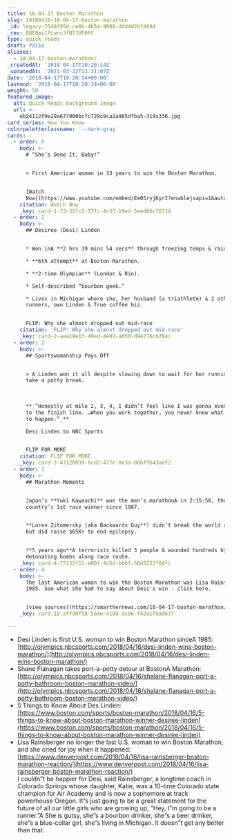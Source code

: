 ```yaml
---
title: 18.04.17 Boston Marathon
slug: 20180416-18-04-17-boston-marathon
_id: legacy-2548f95d-ce8b-4b54-9088-ddd4d2bf4694
_rev: O8E8pz1fLwnc3fN7JVF0FC
type: quick_reads
draft: false
aliases:
  - 18-04-17-boston-marathon/
_createdAt: '2018-04-17T10:20:14Z'
_updatedAt: '2021-03-22T13:11:07Z'
date: '2018-04-17T10:20:14+00:00'
lastmod: '2018-04-17T10:20:14+00:00'
weight: 50
featured_image:
  alt: Quick Reads background image
  url: >-
    eb24112f9e29a677900bcfc729c9ca2a985dfba5-319x336.jpg
card_series: Now You Know
colorpaletteclassname: '--dark-gray'
cards:
  - order: 0
    body: >-
      # “She’s Done It, Baby!”


      > First American woman in 33 years to win the Boston Marathon.


      [Watch
      Now](https://www.youtube.com/embed/Em05ryjKyrI?enablejsapi=1&autoplay=1&rel=0)
    citation: Watch Now
    _key: card-1-72c32fc3-77fc-4c33-b9ed-5eed86c70714
  - order: 1
    body: >-
      ## Desiree (Desi) Linden


      * Won inA **2 hrs 39 mins 54 secs** through freezing temps & rain.

      * **6th attempt** at Boston Marathon.

      * **2-time Olympian** (London & Rio).

      * Self-described “bourbon geek.”

      * Lives in Michigan where she, her husband (a triathlete) & 2 other
      runners, own Linden & True coffee biz.


      FLIP: Why she almost dropped out mid-race
    citation: 'FLIP: Why she almost dropped out mid-race'
    _key: card-2-aea19e13-49ed-4ed1-a050-d94776cb784c
  - order: 2
    body: >-
      ## Sportswomanship Pays Off


      > A Linden won it all despite slowing down to wait for her running mate to
      take a potty break.  
        
        
        
      **_“Honestly at mile 2, 3, 4, I didn’t feel like I was gonna even make it
      to the finish line. …When you work together, you never know what’s goingA
      to happen.”_**  

      Desi Linden to NBC Sports


      FLIP FOR MORE
    citation: FLIP FOR MORE
    _key: card-3-47120839-6cd2-477e-8e3a-0dbff643aef2
  - order: 3
    body: >-
      ## Marathon Moments


      Japan’s **Yuki Kawauchi** won the men’s marathonA in 2:15:58, the
      country’s 1st race winner since 1987.


      **Loren Zitomersky (aka Backwards Guy**) didn’t break the world record,
      but did raise $65K+ to end epilepsy.


      **5 years ago**A terrorists killed 3 people & wounded hundreds by
      detonating bombs along race route.
    _key: card-4-75132f11-e00f-4c5d-bb6f-56d3257f04fc
  - order: 4
    body: >-
      The last American woman to win the Boston Marathon was Lisa Rainsberger in
      1985. See what she had to say about Desi's win - click here.


      [view sources](https://smarthernews.com/18-04-17-boston-marathon/)
    _key: card-10-affd0f98-5a4e-418d-ac06-f42a1fead637

---
```

* Desi Linden is first U.S. woman to win Boston Marathon sinceA 1985:  
[http://olympics.nbcsports.com/2018/04/16/desi-linden-wins-boston-marathon/](http://olympics.nbcsports.com/2018/04/16/desi-linden-wins-boston-marathon/)
* Shane Flanagan takes port-a-potty detour at BostonA Marathon:  
[http://olympics.nbcsports.com/2018/04/16/shalane-flanagan-port-a-potty-bathroom-boston-marathon-video/](http://olympics.nbcsports.com/2018/04/16/shalane-flanagan-port-a-potty-bathroom-boston-marathon-video/)
* 5 Things to Know About Des Linden:  
[https://www.boston.com/sports/boston-marathon/2018/04/16/5-things-to-know-about-boston-marathon-winner-desiree-linden](https://www.boston.com/sports/boston-marathon/2018/04/16/5-things-to-know-about-boston-marathon-winner-desiree-linden)
* Lisa Rainsberger no longer the last U.S. woman to win Boston Marathon, and she cried for joy when it happened:  
[https://www.denverpost.com/2018/04/16/lisa-rainsberger-boston-marathon-reaction/](https://www.denverpost.com/2018/04/16/lisa-rainsberger-boston-marathon-reaction/)  
I couldn”t be happier for Desi, said Rainsberger, a longtime coach in Colorado Springs whose daughter, Katie, was a 10-time Colorado state champion for Air Academy and is now a sophomore at track powerhouse Oregon. It”s just going to be a great statement for the future of all our little girls who are growing up, “Hey, I”m going to be a runner.”A She is gutsy, she”s a bourbon drinker, she”s a beer drinker, she”s a blue-collar girl, she”s living in Michigan. It doesn”t get any better than that.